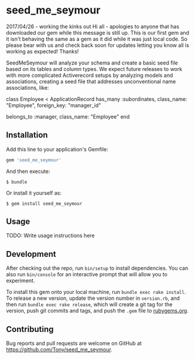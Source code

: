 # seed_me_seymour


2017/04/26 - working the kinks out
Hi all - apologies to anyone that has downloaded our gem while this message is still up.  This is our first gem and it isn't behaving the same as a gem as it did
while it was just local code.  So please bear with us and check back soon for updates letting you know all is working as expected!  Thanks!

SeedMeSeymour will analyze your schema and create a basic seed file based on its tables and column types.  We expect future releases to work with more complicated Activerecord setups
by analyzing models and associations, creating a seed file that addresses unconventional name associations, like:

class Employee < ApplicationRecord
  has_many :subordinates, class_name: "Employee",
                          foreign_key: "manager_id"

  belongs_to :manager, class_name: "Employee"
end



## Installation

Add this line to your application's Gemfile:

```ruby
gem 'seed_me_seymour'
```

And then execute:

    $ bundle

Or install it yourself as:

    $ gem install seed_me_seymour

## Usage

TODO: Write usage instructions here

## Development

After checking out the repo, run `bin/setup` to install dependencies. You can also run `bin/console` for an interactive prompt that will allow you to experiment.

To install this gem onto your local machine, run `bundle exec rake install`. To release a new version, update the version number in `version.rb`, and then run `bundle exec rake release`, which will create a git tag for the version, push git commits and tags, and push the `.gem` file to [rubygems.org](https://rubygems.org).

## Contributing

Bug reports and pull requests are welcome on GitHub at https://github.com/Tony/seed_me_seymour.
